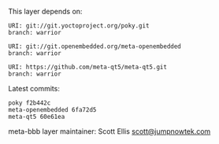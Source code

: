 This layer depends on:

    URI: git://git.yoctoproject.org/poky.git
    branch: warrior

    URI: git://git.openembedded.org/meta-openembedded
    branch: warrior

    URI: https://github.com/meta-qt5/meta-qt5.git
    branch: warrior

Latest commits:

    poky f2b442c
    meta-openembedded 6fa72d5
    meta-qt5 60e61ea

meta-bbb layer maintainer: Scott Ellis <scott@jumpnowtek.com>
